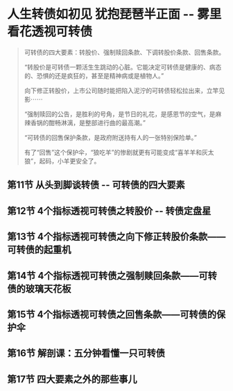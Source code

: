 # 人生转债如初见 犹抱琵琶半正面 -- 雾里看花透视可转债

>  可转债的四大要素：转股价、强制赎回条款、下调转股价条款、回售条款。
> 
>  “转股价是可转债一颗活生生跳动的心脏。它能决定可转债是健康的、病态的、恐惧的还是疯狂的，甚至是精神病或是植物人。”
> 
>  向下修正转股价，上市公司随时能把陷入泥泞的可转债轻松拉出来，立竿见影⋯⋯
> 
> “强制赎回的公告，是胜利的号角，是节日的礼花，是感恩节的空气，是麻辣香锅的酣畅淋漓，是整部进行曲的最高潮。”
> 
> “可转债的回售保护条款，是政府附送持有人的一张特别保险单。”
> 
>  有了“回售”这个保护伞，“狼吃羊”的惨剧就更有可能变成“喜羊羊和灰太狼”，起码，小羊更安全了。

## 第11节 从头到脚谈转债  --  可转债的四大要素




## 第12节 4个指标透视可转债之转股价 -- 转债定盘星

## 第13节 4个指标透视可转债之向下修正转股价条款——可转债的起重机

## 第14节 4个指标透视可转债之强制赎回条款——可转债的玻璃天花板

## 第15节 4个指标透视可转债之回售条款——可转债的保护伞

## 第16节 解剖课：五分钟看懂一只可转债

## 第17节 四大要素之外的那些事儿